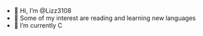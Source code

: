 - 👋 Hi, I’m @Lizz3108
- 👀 Some of my interest are reading and learning new languages 
- 🌱 I’m currently C

<!---
Lizz3108/Lizz3108 is a ✨ special ✨ repository because its `README.md` (this file) appears on your GitHub profile.
You can click the Preview link to take a look at your changes.
--->
